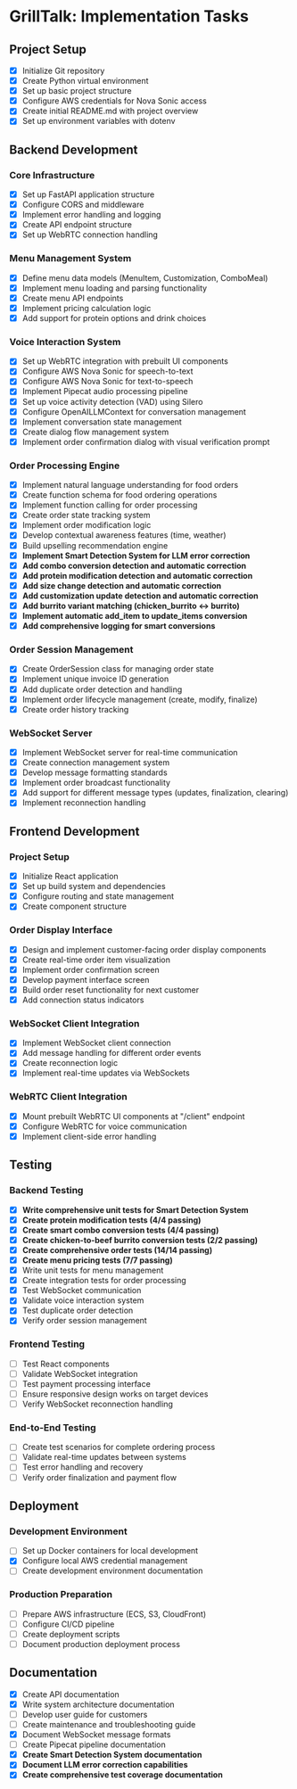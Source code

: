 # GrillTalk: Implementation Tasks

## Project Setup

- [x] Initialize Git repository
- [x] Create Python virtual environment
- [x] Set up basic project structure
- [x] Configure AWS credentials for Nova Sonic access
- [x] Create initial README.md with project overview
- [x] Set up environment variables with dotenv

## Backend Development

### Core Infrastructure
- [x] Set up FastAPI application structure
- [x] Configure CORS and middleware
- [x] Implement error handling and logging
- [x] Create API endpoint structure
- [x] Set up WebRTC connection handling

### Menu Management System
- [x] Define menu data models (MenuItem, Customization, ComboMeal)
- [x] Implement menu loading and parsing functionality
- [x] Create menu API endpoints
- [x] Implement pricing calculation logic
- [x] Add support for protein options and drink choices

### Voice Interaction System
- [x] Set up WebRTC integration with prebuilt UI components
- [x] Configure AWS Nova Sonic for speech-to-text
- [x] Configure AWS Nova Sonic for text-to-speech
- [x] Implement Pipecat audio processing pipeline
- [x] Set up voice activity detection (VAD) using Silero
- [x] Configure OpenAILLMContext for conversation management
- [x] Implement conversation state management
- [x] Create dialog flow management system
- [x] Implement order confirmation dialog with visual verification prompt

### Order Processing Engine
- [x] Implement natural language understanding for food orders
- [x] Create function schema for food ordering operations
- [x] Implement function calling for order processing
- [x] Create order state tracking system
- [x] Implement order modification logic
- [x] Develop contextual awareness features (time, weather)
- [x] Build upselling recommendation engine
- [x] **Implement Smart Detection System for LLM error correction**
- [x] **Add combo conversion detection and automatic correction**
- [x] **Add protein modification detection and automatic correction**
- [x] **Add size change detection and automatic correction**
- [x] **Add customization update detection and automatic correction**
- [x] **Add burrito variant matching (chicken_burrito ↔ burrito)**
- [x] **Implement automatic add_item to update_items conversion**
- [x] **Add comprehensive logging for smart conversions**

### Order Session Management
- [x] Create OrderSession class for managing order state
- [x] Implement unique invoice ID generation
- [x] Add duplicate order detection and handling
- [x] Implement order lifecycle management (create, modify, finalize)
- [x] Create order history tracking

### WebSocket Server
- [x] Implement WebSocket server for real-time communication
- [x] Create connection management system
- [x] Develop message formatting standards
- [x] Implement order broadcast functionality
- [x] Add support for different message types (updates, finalization, clearing)
- [x] Implement reconnection handling

## Frontend Development

### Project Setup
- [x] Initialize React application
- [x] Set up build system and dependencies
- [x] Configure routing and state management
- [x] Create component structure

### Order Display Interface
- [x] Design and implement customer-facing order display components
- [x] Create real-time order item visualization
- [x] Implement order confirmation screen
- [x] Develop payment interface screen
- [x] Build order reset functionality for next customer
- [x] Add connection status indicators

### WebSocket Client Integration
- [x] Implement WebSocket client connection
- [x] Add message handling for different order events
- [x] Create reconnection logic
- [x] Implement real-time updates via WebSockets

### WebRTC Client Integration
- [x] Mount prebuilt WebRTC UI components at "/client" endpoint
- [x] Configure WebRTC for voice communication
- [x] Implement client-side error handling

## Testing

### Backend Testing
- [x] **Write comprehensive unit tests for Smart Detection System**
- [x] **Create protein modification tests (4/4 passing)**
- [x] **Create smart combo conversion tests (4/4 passing)**
- [x] **Create chicken-to-beef burrito conversion tests (2/2 passing)**
- [x] **Create comprehensive order tests (14/14 passing)**
- [x] **Create menu pricing tests (7/7 passing)**
- [x] Write unit tests for menu management
- [x] Create integration tests for order processing
- [x] Test WebSocket communication
- [x] Validate voice interaction system
- [x] Test duplicate order detection
- [x] Verify order session management

### Frontend Testing
- [ ] Test React components
- [ ] Validate WebSocket integration
- [ ] Test payment processing interface
- [ ] Ensure responsive design works on target devices
- [ ] Verify WebSocket reconnection handling

### End-to-End Testing
- [ ] Create test scenarios for complete ordering process
- [ ] Validate real-time updates between systems
- [ ] Test error handling and recovery
- [ ] Verify order finalization and payment flow

## Deployment

### Development Environment
- [ ] Set up Docker containers for local development
- [x] Configure local AWS credential management
- [ ] Create development environment documentation

### Production Preparation
- [ ] Prepare AWS infrastructure (ECS, S3, CloudFront)
- [ ] Configure CI/CD pipeline
- [ ] Create deployment scripts
- [ ] Document production deployment process

## Documentation

- [x] Create API documentation
- [x] Write system architecture documentation
- [ ] Develop user guide for customers
- [ ] Create maintenance and troubleshooting guide
- [x] Document WebSocket message formats
- [ ] Create Pipecat pipeline documentation
- [x] **Create Smart Detection System documentation**
- [x] **Document LLM error correction capabilities**
- [x] **Create comprehensive test coverage documentation**

